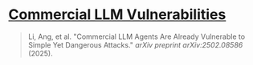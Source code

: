 # [Commercial LLM Vulnerabilities](commercial-llm.pdf)
> Li, Ang, et al. "Commercial LLM Agents Are Already Vulnerable to Simple Yet Dangerous Attacks." *arXiv preprint arXiv:2502.08586* (2025).